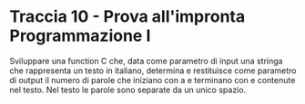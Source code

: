 # Traccia 10 - Prova all'impronta Programmazione I #

Sviluppare una function C che, data come parametro di input una stringa che rappresenta un testo in italiano, determina e restituisce come parametro di output il numero di parole che iniziano con a e terminano con e contenute nel testo. Nel testo le parole sono separate da un unico spazio.
